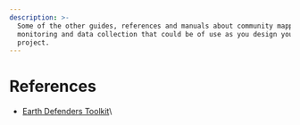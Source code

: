 ```yaml
---
description: >-
  Some of the other guides, references and manuals about community mapping,
  monitoring and data collection that could be of use as you design your
  project.
---
```


# References

* [Earth Defenders Toolkit](https://www.earthdefenderstoolkit.com)\
